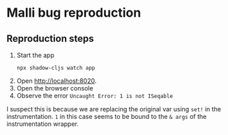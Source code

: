 # Malli bug reproduction

## Reproduction steps

1. Start the app
    ```console
    npx shadow-cljs watch app
    ```
2. Open [http://localhost:8020](http://localhost:8020).
3. Open the browser console
4. Observe the error `Uncaught Error: 1 is not ISeqable`

I suspect this is because we are replacing the original var using `set!`
in the instrumentation. `1` in this case seems to be bound to the 
`& args` of the instrumentation wrapper.
